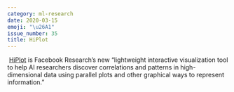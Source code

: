 ```yaml
---
category: ml-research
date: 2020-03-15
emoji: "\u26A1"
issue_number: 35
title: HiPlot
---
```


️ [HiPlot](https://github.com/facebookresearch/hiplot?utm_campaign=Dynamically%20Typed&utm_medium=email&utm_source=Revue%20newsletter) is Facebook Research’s new “lightweight interactive visualization tool to help AI researchers discover correlations and patterns in high-dimensional data using parallel plots and other graphical ways to represent information.”